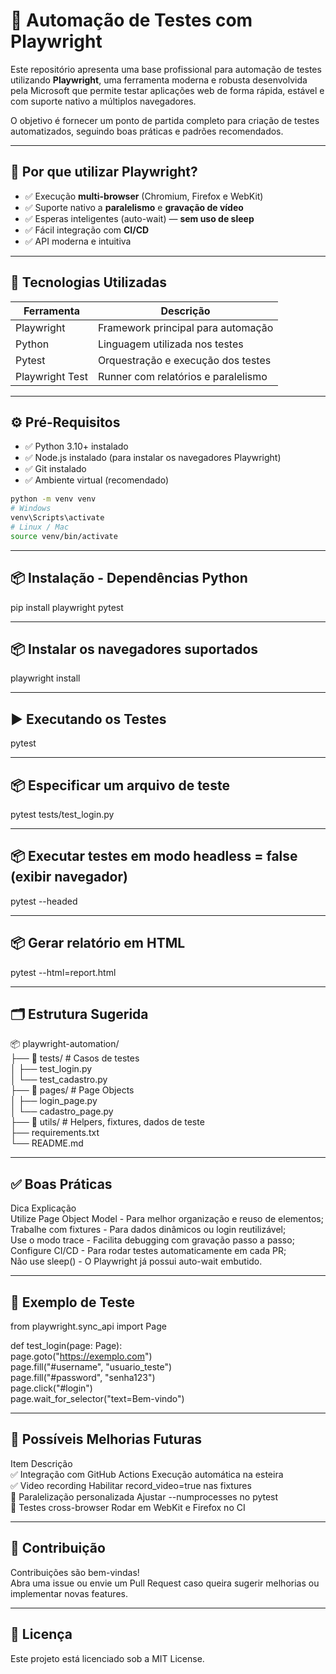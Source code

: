 # 🎯 Automação de Testes com Playwright

Este repositório apresenta uma base profissional para automação de testes utilizando **Playwright**, uma ferramenta moderna e robusta desenvolvida pela Microsoft que permite testar aplicações web de forma rápida, estável e com suporte nativo a múltiplos navegadores.

O objetivo é fornecer um ponto de partida completo para criação de testes automatizados, seguindo boas práticas e padrões recomendados.

---

## 🚀 Por que utilizar Playwright?

- ✅ Execução **multi-browser** (Chromium, Firefox e WebKit)  
- ✅ Suporte nativo a **paralelismo** e **gravação de vídeo**  
- ✅ Esperas inteligentes (auto-wait) — **sem uso de sleep**  
- ✅ Fácil integração com **CI/CD**  
- ✅ API moderna e intuitiva  

---

## 🧰 Tecnologias Utilizadas

| Ferramenta       | Descrição                              |
|------------------|-----------------------------------------|
| Playwright       | Framework principal para automação      |
| Python           | Linguagem utilizada nos testes          |
| Pytest           | Orquestração e execução dos testes      |
| Playwright Test  | Runner com relatórios e paralelismo     |

---

## ⚙️ Pré-Requisitos

- ✅ Python 3.10+ instalado  
- ✅ Node.js instalado (para instalar os navegadores Playwright)  
- ✅ Git instalado  
- ✅ Ambiente virtual (recomendado)  

```bash
python -m venv venv
# Windows
venv\Scripts\activate
# Linux / Mac
source venv/bin/activate
```

---

## 📦 Instalação - Dependências Python 
pip install playwright pytest  

---

## 📦 Instalar os navegadores suportados 
playwright install  

---

## ▶️ Executando os Testes 
pytest  

---

## 📦 Especificar um arquivo de teste 
pytest tests/test_login.py  

---

## 📦 Executar testes em modo headless = false (exibir navegador) 
pytest --headed  

---

## 📦 Gerar relatório em HTML 
pytest --html=report.html  

---

## 🗂️ Estrutura Sugerida  
📦 playwright-automation/  
├── 📁 tests/                   # Casos de testes  
│   ├── test_login.py  
│   └── test_cadastro.py  
├── 📁 pages/                   # Page Objects  
│   ├── login_page.py  
│   └── cadastro_page.py  
├── 📁 utils/                   # Helpers, fixtures, dados de teste  
├── requirements.txt  
└── README.md  

---

## ✅ Boas Práticas  
Dica	Explicação  
Utilize Page Object Model -	Para melhor organização e reuso de elementos;  
Trabalhe com fixtures -	Para dados dinâmicos ou login reutilizável;  
Use o modo trace - Facilita debugging com gravação passo a passo;  
Configure CI/CD	- Para rodar testes automaticamente em cada PR;  
Não use sleep() - O Playwright já possui auto-wait embutido.  

---

## 🔎 Exemplo de Teste
from playwright.sync_api import Page  

def test_login(page: Page):  
    page.goto("https://exemplo.com")  
    page.fill("#username", "usuario_teste")  
    page.fill("#password", "senha123")  
    page.click("#login")  
    page.wait_for_selector("text=Bem-vindo")  

---

## 🔮 Possíveis Melhorias Futuras  
Item	Descrição  
✅ Integração com GitHub Actions	Execução automática na esteira  
✅ Video recording	Habilitar record_video=true nas fixtures  
🔧 Paralelização personalizada	Ajustar --numprocesses no pytest  
🔧 Testes cross-browser	Rodar em WebKit e Firefox no CI  

---

## 🤝 Contribuição  

Contribuições são bem-vindas!  
Abra uma issue ou envie um Pull Request caso queira sugerir melhorias ou implementar novas features.  

---

## 📄 Licença

Este projeto está licenciado sob a MIT License.
